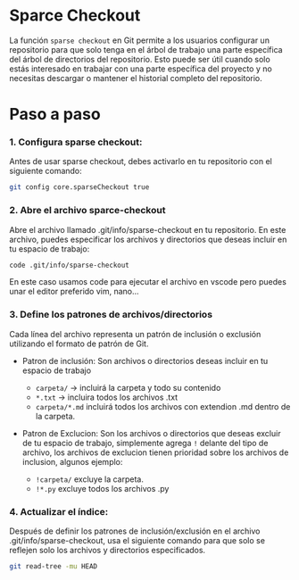# Sparce Checkout

La función `sparse checkout` en Git permite a los usuarios configurar un repositorio para que solo tenga en el árbol de trabajo una parte específica del árbol de directorios del repositorio. Esto puede ser útil cuando solo estás interesado en trabajar con una parte específica del proyecto y no necesitas descargar o mantener el historial completo del repositorio.

# Paso a paso

### 1. Configura sparse checkout:

Antes de usar sparse checkout, debes activarlo en tu repositorio con el siguiente comando:
```bash
git config core.sparseCheckout true
```
### 2. Abre el archivo sparce-checkout 

Abre el archivo llamado .git/info/sparse-checkout en tu repositorio. En este archivo, puedes especificar los archivos y directorios que deseas incluir en tu espacio de trabajo:

``` bash
code .git/info/sparse-checkout
```

En este caso usamos code para ejecutar el archivo en vscode pero puedes unar el editor preferido vim, nano...

### 3. Define los patrones de archivos/directorios

Cada línea del archivo representa un patrón de inclusión o exclusión utilizando el formato de patrón de Git.

* Patron de inclusión: Son archivos o directorios deseas incluir en tu espacio de trabajo
    * `carpeta/` -> incluirá la carpeta y todo su contenido
    * `*.txt` -> incluira todos los archivos .txt
    * `carpeta/*.md` incluirá todos los archivos con extendion .md dentro de la carpeta.

* Patron de Exclucion: Son los archivos o directorios que deseas excluir de tu espacio de trabajo, simplemente agrega `!` delante del tipo de archivo, los archivos de exclucion tienen prioridad sobre los archivos de inclusion, algunos ejemplo:
    * `!carpeta/` excluye la carpeta.
    * `!*.py` excluye todos los archivos .py

### 4. Actualizar el índice:

Después de definir los patrones de inclusión/exclusión en el archivo .git/info/sparse-checkout, usa el siguiente comando para que solo se reflejen solo los archivos y directorios especificados.

````bash
git read-tree -mu HEAD
````

###